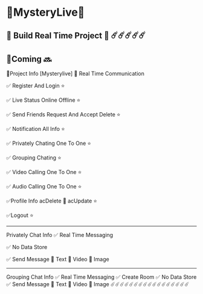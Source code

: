 # 🚀MysteryLive🚀
🚀 Build Real Time Project 🚀 
☄️☄️☄️☄️☄️ 
-------------
🚫Coming 🔜 
 ------------
📂Project Info [Mysterylive]
🚀 Real Time Communication 

✅ Register And Login ⭐

✅ Live Status Online Offline ⭐

✅ Send Friends Request And Accept Delete ⭐

✅ Notification All Info ⭐

✅ Privately Chating One To One ⭐

✅ Grouping Chating ⭐

✅ Video Calling One To One ⭐

✅ Audio Calling One To One ⭐

✅Profile Info  acDelete 🚫 acUpdate ⭐ 

✅Logout ⭐

-------------
Privately Chat Info
✅ Real Time Messaging

✅ No Data Store 

✅ Send Message 🚀 Text 🚀 Video 🚀 Image

-------------
Grouping Chat Info
✅ Real Time Messaging
✅ Create Room 
✅ No Data Store 
✅ Send Message 🚀 Text 🚀 Video 🚀 Image
☄️☄️☄️☄️☄️☄️☄️☄️☄️☄️☄️☄️☄️☄️☄️☄️☄️

